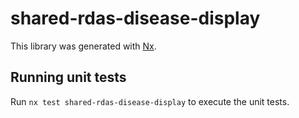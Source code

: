 # shared-rdas-disease-display

This library was generated with [Nx](https://nx.dev).

## Running unit tests

Run `nx test shared-rdas-disease-display` to execute the unit tests.
